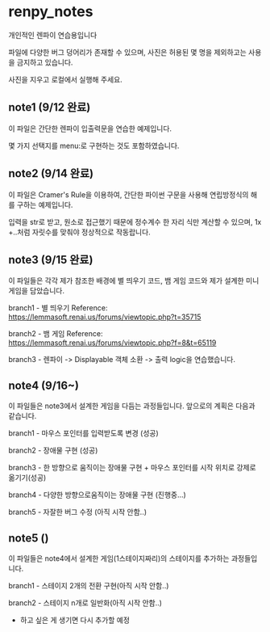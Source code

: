 # renpy_notes
개인적인 렌파이 연습용입니다

파일에 다양한 버그 덩어리가 존재할 수 있으며, 사진은 허용된 몇 명을 제외하고는 사용을 금지하고 있습니다.

사진을 지우고 로컬에서 실행해 주세요.

## note1 (9/12 완료)
이 파일은 간단한 렌파이 입출력문을 연습한 예제입니다.

몇 가지 선택지를 menu:로 구현하는 것도 포함하였습니다.

## note2 (9/14 완료)
이 파일은 Cramer's Rule을 이용하여, 간단한 파이썬 구문을 사용해 연립방정식의 해를 구하는 예제입니다.

입력을 str로 받고, 원소로 접근했기 때문에 정수계수 한 자리 식만 계산할 수 있으며, 1x +..처럼 자릿수를 맞춰야 정상적으로 작동랍니다.

## note3 (9/15 완료)
이 파일들은 각각 제가 참조한 배경에 별 띄우기 코드, 뱀 게임 코드와 제가 설계한 미니게임을 담았습니다.

branch1 - 별 띄우기 Reference: https://lemmasoft.renai.us/forums/viewtopic.php?t=35715

branch2 - 뱀 게임 Reference: https://lemmasoft.renai.us/forums/viewtopic.php?f=8&t=65119

branch3 - 렌파이 -> Displayable 객체 소환 -> 출력 logic을 연습했습니다.

## note4 (9/16~)
이 파일들은 note3에서 설계한 게임을 다듬는 과정들입니다. 앞으로의 계획은 다음과 같습니다.

branch1 - 마우스 포인터를 입력받도록 변경 (성공)

branch2 - 장애물 구현 (성공)

branch3 - 한 방향으로 움직이는 장애물 구현 + 마우스 포인터를 시작 위치로 강제로 옮기기(성공)

branch4 - 다양한 방향으로움직이는 장애물 구현 (진행중...)

branch5 - 자잘한 버그 수정 (아직 시작 안함..)

## note5 ()
이 파일들은 note4에서 설계한 게임(1스테이지짜리)의 스테이지를 추가하는 과정들입니다. 

branch1 - 스테이지 2개의 전환 구현(아직 시작 안함..)

branch2 - 스테이지 n개로 일반화(아직 시작 안함..)

+ 하고 싶은 게 생기면 다시 추가할 예정
